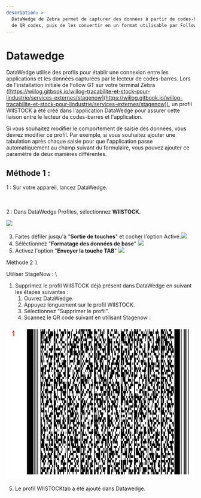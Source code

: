 ```yaml
---
description: >-
  DataWedge de Zebra permet de capturer des données à partir de codes-barres et
  de QR codes, puis de les convertir en un format utilisable par Follow-GT.
---
```


# Datawedge

DataWedge utilise des profils pour établir une connexion entre les applications et les données capturées par le lecteur de codes-barres. Lors de l'installation initiale de Follow GT sur votre terminal Zebra ([https://wiilog.gitbook.io/wiilog-tracabilite-et-stock-pour-lindustrie/services-externes/stagenow](https://wiilog.gitbook.io/wiilog-tracabilite-et-stock-pour-lindustrie/services-externes/stagenow)),  un profil WIISTOCK a été créé dans l'application DataWedge pour assurer cette liaison entre le lecteur de codes-barres et l'application.

Si vous souhaitez modifier le comportement de saisie des données, vous devrez modifier ce profil. Par exemple, si vous souhaitez ajouter une tabulation après chaque saisie pour que l'application passe automatiquement au champ suivant du formulaire, vous pouvez ajouter ce paramètre de deux manières différentes.

## Méthode 1 :

1 : Sur votre appareil, lancez  DataWedge.\
&#x20;\
&#x20;         <img src="../.gitbook/assets/Capture d&#x27;écran 2024-06-04 141654.png" alt="" data-size="original">

2 : Dans DataWedge Profiles, sélectionnez **WIISTOCK**.

&#x20;        ![](<../.gitbook/assets/Capture d'écran 2024-06-04 142025 (1).png>)

3. Faites défiler jusqu'à "**Sortie de touches**" et cocher l'option Activé.![](<../.gitbook/assets/Capture d'écran 2024-06-04 142756.png>)
4. Séléctionnez "**Formatage des données de base**"                            ![](<../.gitbook/assets/Capture d'écran 2024-06-04 143124 (4).png>)
5. Activez l'option "**Envoyer la touche TAB**"                                                                                                               ![](<../.gitbook/assets/Capture d'écran 2024-06-04 143741 (1).png>)          &#x20;





Méthode 2 :\



Utiliser StageNow : \


1. Supprimez le profil WIISTOCK déjà présent dans DataWedge en suivant les étapes suivantes :
   1. Ouvrez DataWedge.
   2. Appuyez longuement sur le profil WIISTOCK.
   3. Sélectionnez "Supprimer le profil".
   4. Scannez le QR code suivant en utilisant Stagenow : &#x20;

&#x20;                          ![](<../.gitbook/assets/image (148).png>)

5. Le profil WIISTOCKtab a été ajouté dans Datawedge.
